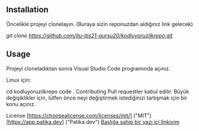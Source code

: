 ## Installation ##
Öncelikle projeyi clonelayın. (Buraya sizin reponuzdan aldığınız link gelecek)

*git clone https://github.com/itu-itis21-gursu20/kodluyoruzilkrepo.git*
## Usage ##
Projeyi cloneladıktan sonra Visual Studio Code programında açınız.

Linux için:

cd kodluyoruzilkrepo
code .
Contributing
Pull requestler kabul edilir. Büyük değişiklikler için, lütfen önce neyi değiştirmek istediğinizi tartışmak için bir konu açınız.

License 
[https://choosealicense.com/licenses/mit/] ("MIT")
[https://app.patika.dev] ("Patika.dev")
[Başlığa sahip bir yazı içi linkiyim](https://www.google.com "Google Anasayfa")